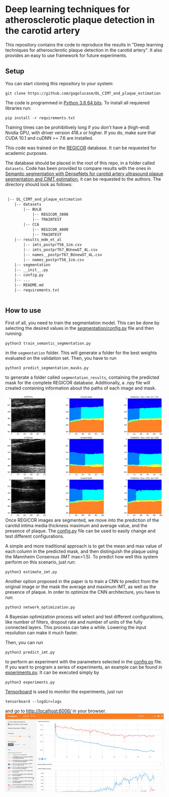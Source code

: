 # Deep learning techniques for atherosclerotic plaque detection in the carotid artery

This repository contains the code to reproduce the results in "Deep learning techniques for atherosclerotic plaque detection in the carotid artery". It also provides an easy to use framework for future experiments.

## Setup
You can start cloning this repository to your system:
```
git clone https://github.com/gagolucasm/DL_CIMT_and_plaque_estimation
```

The code is programmed in [Python 3.6 64 bits](https://www.python.org/downloads/release/python-360/). To install all requiered libraries run:
```
pip install -r requirements.txt
```
Training times can be prohibitively long if you don't have a (high-end) Nvidia GPU, with driver version 418.x or higher. If you do, make sure that CUDA 10.1 and cuDNN >= 7.6 are installed.

This code was trained on the [REGICOR](https://regicor.cat/en/introduction/) database. It can be requested for academic purposes.

The database should be placed in the root of this repo, in a folder called `datasets`. Code has been provided to compare results with the ones in [Semantic segmentation with DenseNets for carotid artery ultrasound plaque segmentation and CIMT estimation](https://doi.org/10.1016/j.artmed.2019.101784), it can be requested to the authors. The directory should look as follows:
```

 |-- DL_CIMT_and_plaque_estimation
    |-- datasets
        |-- BULB
            |-- REGICOR_3000
            |-- TRAINTEST
        |-- CCA
            |-- REGICOR_4000
            |-- TRAINTEST
    |-- results_mdm_et_al
        |-- imts_postprT56_1cm.csv
        |-- imts_postprT67_BUnewGT_4L.csv
        |-- names__postprT67_BUnewGT_4L.csv
        |-- names_postprT56_1cm.csv
    |-- segmentation
    |-- __init__.py
    |-- config.py
    |-- ...
    |-- README.md
    |-- requirements.txt
 
```

## How to use

First of all, you need to train the segmentation model. This can be done by selecting the desired values in the [segmentation/config.py](segmentation/config.py) file and then running:
```
python3 train_semantic_segmentation.py
```
in the `segmentation` folder. This will generate a folder for the best weights evaluated on the validation set. Then, you have to run 
```
python3 predict_segmentation_masks.py
```

to generate a folder called `segmentation_results`, containing the predicted mask for the complete REGICOR database. Additionally, a .npy file will created containing information about the paths of each image and mask.

![Example of CCA test data](images/example_CCA.png)
Once REGICOR images are segmented, we move into the prediction of the carotid intima media thickness maximum and average value, and the presence of plaque. The [config.py](config.py) file can be used to easily change and test different configurations. 
 
A simple and more traditional approach is to get the mean and max value of each column in the predicted mask, and then distinguish the plaque using the Mannheim Consensus (IMT max>1.5). To predict how well this system perform on this scenario, just run:
 ```
python3 estimate_imt.py
```
Another option proposed in the paper is to train a CNN to predict from the original image or the mask the average and maximum IMT, as well as the presence of plaque. In order to optimize the CNN architecture, you have to run:
 ```
python3 network_optimization.py
```

A Bayesian optimization process will select and test different configurations, like number of filters, dropout rate and number of units of the fully connected layers. This process can take a while. Lowering the input resolution can make it much faster.

Then, you can run
 ```
python3 predict_imt.py
```
to perform an experiment with the parameters selected in the [config.py](config.py) file. If you want to program a series of experiments, an example can be found in [experiments.py](experiments.py). It can be executed simply by

 ```
python3 experiments.py
```

[Tensorboard](https://www.tensorflow.org/tensorboard) is used to monitor the experiments, just run 
 ```
tensorboard --logdir=logs
```
and go to [http://localhost:6006/](http://localhost:6006/) in your browser.
![Tensorboard example](images/tensorboard.png)